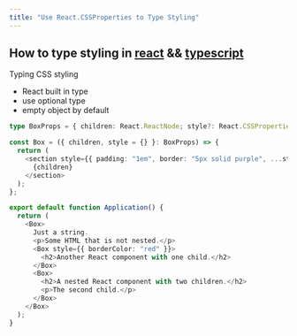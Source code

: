 ```yaml
---
title: "Use React.CSSProperties to Type Styling"
---
```


## How to type styling in [react](notes/code/react.md) && [typescript](notes/code/typescript.md)

Typing CSS styling
- React built in type
- use optional type
- empty object by default

```typescript
type BoxProps = { children: React.ReactNode; style?: React.CSSProperties };

const Box = ({ children, style = {} }: BoxProps) => {
  return (
    <section style={{ padding: "1em", border: "5px solid purple", ...style }}>
      {children}
    </section>
  );
};

export default function Application() {
  return (
    <Box>
      Just a string.
      <p>Some HTML that is not nested.</p>
      <Box style={{ borderColor: "red" }}>
        <h2>Another React component with one child.</h2>
      </Box>
      <Box>
        <h2>A nested React component with two children.</h2>
        <p>The second child.</p>
      </Box>
    </Box>
  );
}
```
